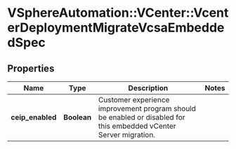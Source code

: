 # VSphereAutomation::VCenter::VcenterDeploymentMigrateVcsaEmbeddedSpec

## Properties
Name | Type | Description | Notes
------------ | ------------- | ------------- | -------------
**ceip_enabled** | **Boolean** | Customer experience improvement program should be enabled or disabled for this embedded vCenter Server migration. | 


